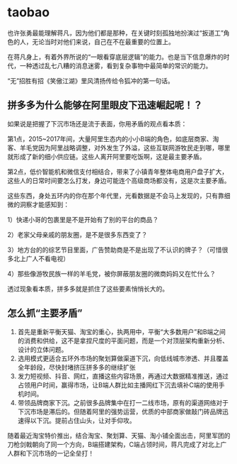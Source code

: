 # taobao

也许张勇最能理解蒋凡，因为他们都是那种，在关键时刻孤独地扮演过“扳道工”角色的人，无论当时对他们来说，自己在不在最重要的位置上。

在蒋凡身上，有着外界所说的“一眼看穿底层逻辑”的能力。也是当下信息爆炸的时代，一种透过乱七八糟的消息迷雾，看到复杂事物中最简单的常识的能力。

“无”招胜有招《笑傲江湖》里风清扬传给令狐冲的第一句话。

## 拼多多为什么能够在阿里眼皮下迅速崛起呢！？

如果说是把握了下沉市场还是流于表面，你用矛盾的观点看本质：

第1点，2015~2017年间，大量阿里生态内的小小B端的角色，如底层商家、淘客、羊毛党因为阿里战略调整，对外发生了外溢，这些互联网游牧民走到哪，哪里就形成了新的细小供应链。这些人离开阿里要吃饭啊，这是最主要矛盾。

第2点，低价智能机和微信支付相结合，带来了小镇青年整体电商用户盘子扩大，这些人的日常时间要怎么打发，身边可能连个高级商场都没有，这是次主要矛盾。

这些东西，身处五环内的你在那个年代里，光看数据是不会马上发现的，只有靠细微的洞察才能感知到：

1）快递小哥的包裹里是不是开始有了别的平台的商品？

2）老家父母亲戚的朋友圈，是不是很多东西变了？

3）地方台的的综艺节目里面，广告赞助商是不是出现了不认识的牌子？（可惜很多北上广人不看电视）

4）那些像游牧民族一样的羊毛党，被你屏蔽朋友圈的微商妈妈又在忙什么？

透过现象看本质，拼多多就是抓住了这些要素悄悄长大的。

## 怎么抓“主要矛盾”

1. 首先是重新平衡天猫、淘宝的重心，执两用中，平衡“大多数用户”和B端之间的消费和供给，这不是拿捏尺度的平面问题，而是一个对顶层架构重新分析、设计的立体问题。
2. 选用模式更适合五环外市场的聚划算做渠道下沉，向低线城市渗透、并且覆盖全年龄段，尽快封堵挤压拼多多的继续扩张
3. 发力短视频、抖音、网红，直播这些内容场景，再通过大数据精准推送，通过占领用户时间，赢得市场，让B端人群比如主播网红下沉去填补C端的使用手机时间。
4. 带领品牌商家下沉。之前很多品牌集中在打一二线市场，原有的渠道网络对于下沉市场是滞后的。但随着阿里的强势运营，优质的中部商家做敲门砖品牌迅速得以下沉。提前占住山头，让对手仰攻。

随着最近淘宝特价推出，结合淘宝、聚划算、天猫、淘小铺全面出击，阿里军团的刀枪剑戟朝向了同一个方向，B端搭建架构，C端占领时间，蒋凡完成了对北上广人群和下沉市场的一记全垒打！


[1]: https://mp.weixin.qq.com/s?__biz=MzAwMjI4OTc4OA==&mid=2648945907&idx=1&sn=075f0c7127705d39f38eb9b35a227f1b&chksm=82dbade0b5ac24f6a2e662d15c99fb2d57ecb351bd8c5c62ac8a12548657928cbe009588cf8f&scene=21#wechat_redirect
